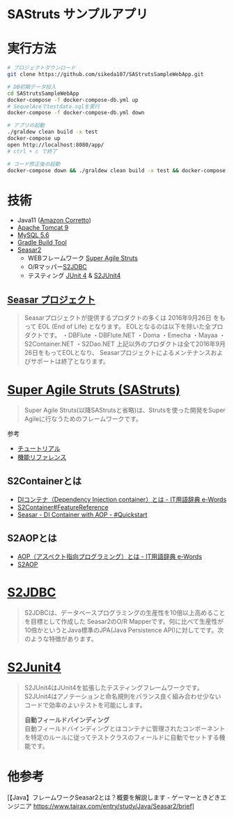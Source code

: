 # SAStruts サンプルアプリ

# 実行方法

```bash
# プロジェクトダウンロード
git clone https://github.com/sikeda107/SAStrutsSampleWebApp.git

# DB初期データ投入
cd SAStrutsSampleWebApp
docker-compose -f docker-compose-db.yml up
# SequelAceでtestdata.sqlを実行
docker-compose -f docker-compose-db.yml down

# アプリの起動
./graldew clean build -x test
docker-compose up
open http://localhost:8080/app/
# ctrl + c で終了

# コード修正後の起動
docker-compose down && ./graldew clean build -x test && docker-compose up
```

# 技術

- Java11 ([Amazon Corretto](https://aws.amazon.com/jp/corretto/))
- [Apache Tomcat 9](https://tomcat.apache.org/download-90.cgi)
- [MySQL 5.6](https://dev.mysql.com/doc/refman/5.6/ja/)
- [Gradle Build Tool](https://gradle.org/)
- [Seasar2](http://s2container.seasar.org/2.4/ja/)
    - WEBフレームワーク [Super Agile Struts](http://sastruts.seasar.org/)
    - O/Rマッパー[S2JDBC](http://s2container.seasar.org/2.4/ja/s2jdbc.html)
    - テスティング [JUnit 4](https://junit.org/junit4/) & [S2JUnit4](http://s2container.seasar.org/2.4/ja/S2JUnit4.html)

## [Seasar プロジェクト](https://www.seasar.org/)

> Seasarプロジェクトが提供するプロダクトの多くは 2016年9月26日 をもって EOL (End of Life) となります。
> EOLとなるのは以下を除いた全プロダクトです。
> ・DBFlute
> ・DBFlute.NET
> ・Doma
> ・Emecha
> ・Mayaa
> ・S2Container.NET
> ・S2Dao.NET
> 上記以外のプロダクトは全て2016年9月26日をもってEOLとなり、 Seasarプロジェクトによるメンテナンスおよびサポートは終了となります。

# [Super Agile Struts (SAStruts)](http://sastruts.seasar.org/)

> Super Agile Struts(以降SAStrutsと省略)は、Strutsを使った開発をSuper Agileに行なうためのフレームワークです。

参考

- [チュートリアル](http://sastruts.seasar.org/tutorial.html)
- [機能リファレンス](http://sastruts.seasar.org/featureReference.html)

## S2Containerとは

- [DIコンテナ（Dependency Injection container）とは - IT用語辞典 e-Words](https://e-words.jp/w/DI%E3%82%B3%E3%83%B3%E3%83%86%E3%83%8A.html)
- [S2Container#FeatureReference](http://s2container.seasar.org/2.4/ja/DIContainer.html#FeatureReference)
- [Seasar - DI Container with AOP - #Quickstart](http://s2container.seasar.org/2.3/ja/DIContainer.html#Quickstart)

## S2AOPとは

- [AOP（アスペクト指向プログラミング）とは - IT用語辞典 e-Words](https://e-words.jp/w/AOP.html)
- [S2AOP](http://s2container.seasar.org/2.4/ja/aop.html)

# [S2JDBC](http://s2container.seasar.org/2.4/ja/s2jdbc.html)

> S2JDBCは、データベースプログラミングの生産性を10倍以上高めることを目標として作成した Seasar2のO/R Mapperです。何に比べて生産性が10倍かというとJava標準のJPA(Java Persistence API)に対してです。次のような特徴があります。

# [S2Junit4](http://s2container.seasar.org/2.4/ja/S2JUnit4.html)

> S2JUnit4はJUnit4を拡張したテスティングフレームワークです。 S2JUnit4はアノテーションと命名規則をバランス良く組み合わせ少ないコードで効率のよいテストを可能にします。
>
> **自動フィールドバインディング**   
> 自動フィールドバインディングとはコンテナに管理されたコンポーネントを特定のルールに従ってテストクラスのフィールドに自動でセットする機能です。

# 他参考

[【Java】フレームワークSeasar2とは？概要を解説します - ゲーマーときどきエンジニア https://www.tairax.com/entry/study/Java/Seasar2/brief]
